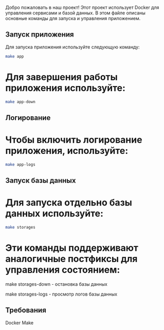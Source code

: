 Добро пожаловать в наш проект! Этот проект использует Docker для управления сервисами и базой данных. В этом файле описаны основные команды для запуска и управления приложением.

## Запуск приложения

Для запуска приложения используйте следующую команду:

```sh
make app
```

# Для завершения работы приложения используйте:

```sh
make app-down
```

## Логирование

# Чтобы включить логирование приложения, используйте:

```sh
make app-logs
```

## Запуск базы данных

# Для запуска отдельно базы данных используйте:

```sh
make storages
```
# Эти команды поддерживают аналогичные постфиксы для управления состоянием:

make storages-down - остановка базы данных

make storages-logs - просмотр логов базы данных

## Требования

Docker
Make

